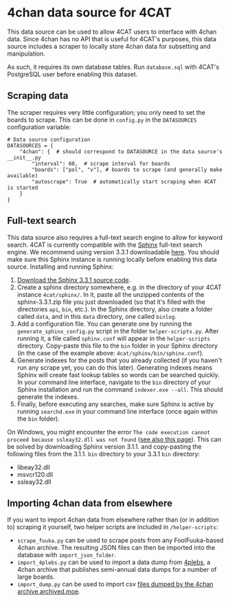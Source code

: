 # 4chan data source for 4CAT

This data source can be used to allow 4CAT users to interface with 4chan data.
Since 4chan has no API that is useful for 4CAT's purposes, this data source 
includes a scraper to locally store 4chan data for subsetting and manipulation.

As such, it requires its own database tables. Run `database.sql` with 4CAT's
PostgreSQL user before enabling this dataset.

## Scraping data
The scraper requires very little configuration; you only need to set the boards
to scrape. This can be done in `config.py` in the `DATASOURCES` configuration
variable:

```
# Data source configuration
DATASOURCES = {
	"4chan": {  # should correspond to DATASOURCE in the data source's __init__.py
		"interval": 60,  # scrape interval for boards
		"boards": ["pol", "v"], # boards to scrape (and generally make available)
		"autoscrape": True  # automatically start scraping when 4CAT is started
	}
}
```

## Full-text search
This data source also requires a full-text search engine to allow for keyword
search.  4CAT is currently compatible with the [Sphinx](https://sphinxsearch.com)
full-text search engine. We recommend using version 3.3.1 downloadable
[here](sphinxsearch.com/downloads/current). You should make sure this Sphinx instance
is running locally before enabling this data source.
Installing and running Sphinx:
1. [Download the Sphinx 3.3.1 source code](sphinxsearch.com/downloads/current).
2. Create a sphinx directory somewhere, e.g. in the directory of your 4CAT instance
`4cat/sphinx/`. In it, paste all the unzipped contents of the sphinx-3.3.1.zip file
you just downloaded (so that it's filled with the directories `api`, `bin`, etc.).
In the Sphinx directory, also create a folder called `data`, and in this `data`
directory, one called `binlog`.
3. Add a configuration file. You can generate one by running the `generate_sphinx_config.py`
script in the folder `helper-scripts.py`. After running it, a file called `sphinx.conf`
will appear in the `helper-scripts` directory. Copy-paste this file to the `bin` folder
in your Sphinx directory (in the case of the example above: `4cat/sphinx/bin/sphinx.conf`).
4. Generate indexes for the posts that you already collected (if you haven't run any
scrape yet, you can do this later). Generating indexes means Sphinx will create fast
lookup tables so words can be searched quickly. In your command line interface, navigate
to the `bin` directory of your Sphinx installation and run the command `indexer.exe --all`.
This should generate the indexes.
5. Finally, before executing any searches, make sure Sphinx is active by running
`searchd.exe` in your command line interface (once again within the `bin` folder).

On Windows, you might encounter the error `The code execution cannot proceed because
 ssleay32.dll was not found` ([see also this page](https://www.sqlshack.com/getting-started-with-sphinx-search-engine/)).
 This can be solved by downloading Sphinx version 3.1.1. and copy-pasting the following
 files from the 3.1.1. `bin` directory to your 3.3.1 `bin` directory:
- libeay32.dll
- msvcr120.dll
- ssleay32.dll


## Importing 4chan data from elsewhere
If you want to import 4chan data from elsewhere rather than (or in addition to)
scraping it yourself, two helper scripts are included in `/helper-scripts`:

* `scrape_fuuka.py` can be used to scrape posts from any FoolFuuka-based 4chan
  archive. The resulting JSON files can then be imported into the database with
  `import_json_folder`.
* `import_4plebs.py` can be used to import a data dump from 
  [4plebs](http://4plebs.org), a 4chan archive that publishes semi-annual data
  dumps for a number of large boards. 
* `import_dump.py` can be used to import csv [files dumped by the 4chan archive archived.moe](https://archive.org/details/archivedmoe_db_201908).